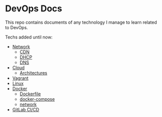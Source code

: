 # DevOps Docs

This repo contains documents of any technology I manage to learn related to DevOps.

Techs added until now:

- [Network](https://github.com/rezapazan/devops-docs/tree/main/Network)
  - [CDN](https://github.com/rezapazan/devops-docs/blob/main/Network/CDN.md)
  - [DHCP](https://github.com/rezapazan/devops-docs/blob/main/Network/DHCP.md)
  - [DNS](https://github.com/rezapazan/devops-docs/blob/main/Network/DNS.md)
- [Cloud](https://github.com/rezapazan/devops-docs/tree/main/Cloud)
  - [Architectures](https://github.com/rezapazan/devops-docs/blob/main/Cloud/Architecture.md)
- [Vagrant](https://github.com/rezapazan/devops-docs/tree/main/vagrant)
- [Linux](https://github.com/rezapazan/devops-docs/tree/main/Linux)
- [Docker](https://github.com/rezapazan/devops-docs/tree/main/Docker)
  - [Dockerfile](https://github.com/rezapazan/devops-docs/blob/main/Docker/docker_file.md)
  - [docker-compose](https://github.com/rezapazan/devops-docs/blob/main/Docker/docker-compose.md)
  - [network](https://github.com/rezapazan/devops-docs/blob/main/Docker/network.md)
- [GitLab CI/CD](https://github.com/rezapazan/devops-docs/blob/main/CICD.md)

